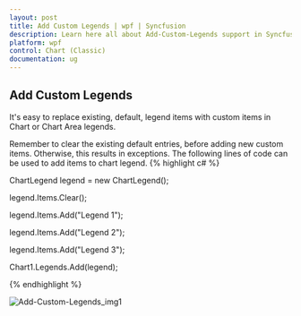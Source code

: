 ```yaml
---
layout: post
title: Add Custom Legends | wpf | Syncfusion
description: Learn here all about Add-Custom-Legends support in Syncfusion WPF Chart (Classic) control, its elements and more details.
platform: wpf
control: Chart (Classic)
documentation: ug
---
```


## Add Custom Legends

It's easy to replace existing, default, legend items with custom items in Chart or Chart Area legends.

Remember to clear the existing default entries, before adding new custom items. Otherwise, this results in exceptions. The following lines of code can be used to add items to chart legend.
{% highlight c# %}

ChartLegend legend = new ChartLegend();

legend.Items.Clear();

legend.Items.Add("Legend 1");

legend.Items.Add("Legend 2");

legend.Items.Add("Legend 3");

Chart1.Legends.Add(legend);

{% endhighlight %}

![Add-Custom-Legends_img1](Add-Custom-Legends_images/Add-Custom-Legends_img1.jpeg)
